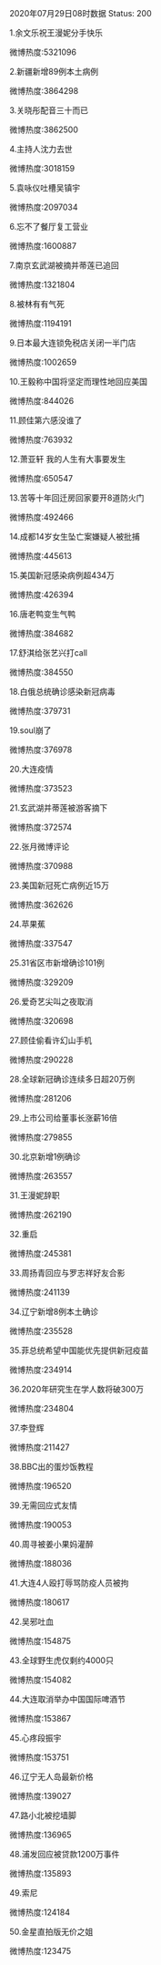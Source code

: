 2020年07月29日08时数据
Status: 200

1.余文乐祝王漫妮分手快乐

微博热度:5321096

2.新疆新增89例本土病例

微博热度:3864298

3.关晓彤配音三十而已

微博热度:3862500

4.主持人沈力去世

微博热度:3018159

5.袁咏仪吐槽吴镇宇

微博热度:2097034

6.忘不了餐厅复工营业

微博热度:1600887

7.南京玄武湖被摘并蒂莲已追回

微博热度:1321804

8.被林有有气死

微博热度:1194191

9.日本最大连锁免税店关闭一半门店

微博热度:1002659

10.王毅称中国将坚定而理性地回应美国

微博热度:844026

11.顾佳第六感没谁了

微博热度:763932

12.萧亚轩 我的人生有大事要发生

微博热度:650547

13.苦等十年回迁房回家要开8道防火门

微博热度:492466

14.成都14岁女生坠亡案嫌疑人被批捕

微博热度:445613

15.美国新冠感染病例超434万

微博热度:426394

16.唐老鸭变生气鸭

微博热度:384682

17.舒淇给张艺兴打call

微博热度:384550

18.白俄总统确诊感染新冠病毒

微博热度:379731

19.soul崩了

微博热度:376978

20.大连疫情

微博热度:373523

21.玄武湖并蒂莲被游客摘下

微博热度:372574

22.张月微博评论

微博热度:370988

23.美国新冠死亡病例近15万

微博热度:362626

24.苹果蕉

微博热度:337547

25.31省区市新增确诊101例

微博热度:329209

26.爱奇艺尖叫之夜取消

微博热度:320698

27.顾佳偷看许幻山手机

微博热度:290228

28.全球新冠确诊连续多日超20万例

微博热度:281206

29.上市公司给董事长涨薪16倍

微博热度:279855

30.北京新增1例确诊

微博热度:263557

31.王漫妮辞职

微博热度:262190

32.重启

微博热度:245381

33.周扬青回应与罗志祥好友合影

微博热度:241139

34.辽宁新增8例本土确诊

微博热度:235528

35.菲总统希望中国能优先提供新冠疫苗

微博热度:234914

36.2020年研究生在学人数将破300万

微博热度:234804

37.李登辉

微博热度:211427

38.BBC出的蛋炒饭教程

微博热度:196520

39.无需回应式友情

微博热度:190053

40.周寻被姜小果妈灌醉

微博热度:188036

41.大连4人殴打辱骂防疫人员被拘

微博热度:180617

42.吴邪吐血

微博热度:154875

43.全球野生虎仅剩约4000只

微博热度:154082

44.大连取消举办中国国际啤酒节

微博热度:153867

45.心疼段振宇

微博热度:153751

46.辽宁无人岛最新价格

微博热度:139027

47.路小北被挖墙脚

微博热度:136965

48.浦发回应被贷款1200万事件

微博热度:135893

49.索尼

微博热度:124184

50.金星直拍版无价之姐

微博热度:123475

